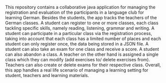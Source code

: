 This repository contains a collaborative java application for managing the registration and evaluation 
of the participants in a language club for learning German. Besides the students, the app tracks the 
teachers of the German classes. A student can register to one or more classes, each class tackling specific 
skills, namely reading, listening, grammar and writing. A student can participate in a particular class via 
the registration process, taking into account that each class has a limited number of places and each 
student can only register once, the data being stored in a JSON file. A student can also take an exam for 
one class and receive a score. A student can also abandon a class. A teacher on the other hand is assigned
a single class which they can modify (add exercises to/ delete exercises from). Teachers can also create 
or delete exams for their respective class. Overall, this app handles a real life scenario of managing a
learning setting for student, teachers and learning materials.

